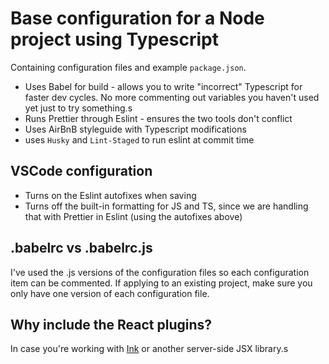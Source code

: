 # Base configuration for a Node project using Typescript

Containing configuration files and example `package.json`.

- Uses Babel for build - allows you to write "incorrect" Typescript for faster dev cycles. No more commenting out variables you haven't used yet just to try something.s
- Runs Prettier through Eslint - ensures the two tools don't conflict
- Uses AirBnB styleguide with Typescript modifications
- uses `Husky` and `Lint-Staged` to run eslint at commit time

## VSCode configuration

- Turns on the Eslint autofixes when saving
- Turns off the built-in formatting for JS and TS, since we are handling that with Prettier in Eslint (using the autofixes above)

## .babelrc vs .babelrc.js

I've used the .js versions of the configuration files so each configuration item can be commented. If applying to an existing project, make sure you only have one version of each configuration file.

## Why include the React plugins?

In case you're working with [Ink](https://term.ink) or another server-side JSX library.s

